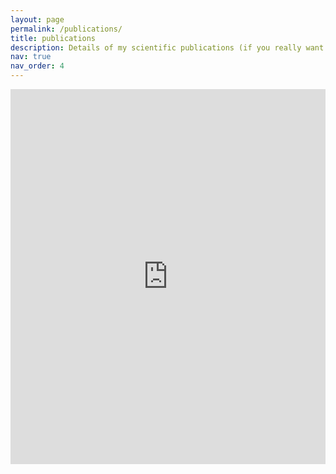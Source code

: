 ```yaml
---
layout: page
permalink: /publications/
title: publications
description: Details of my scientific publications (if you really want that information)
nav: true
nav_order: 4
---
```


<iframe src="https://orcid.org/0000-0003-2846-0730#:~:text=Works" width="100%" height="600" style="border:none;"></iframe>
